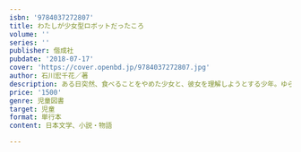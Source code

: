 ```yaml
---
isbn: '9784037272807'
title: わたしが少女型ロボットだったころ
volume: ''
series: ''
publisher: 偕成社
pubdate: '2018-07-17'
cover: 'https://cover.openbd.jp/9784037272807.jpg'
author: 石川宏千花／著
description: ある日突然、食べることをやめた少女と、彼女を理解しようとする少年。ゆらぎ、見失いそうになる自分の形を、見つけるための物語。
price: '1500'
genre: 児童図書
target: 児童
format: 単行本
content: 日本文学、小説・物語

---
```

